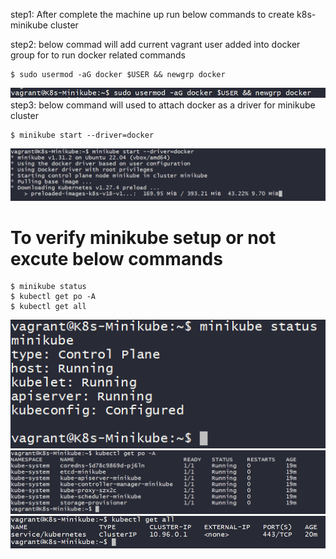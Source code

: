 
step1: After complete the machine up run below commands to create k8s-minikube cluster

step2: below commad will add current vagrant user added into docker group for to run docker related commands
	
	$ sudo usermod -aG docker $USER && newgrp docker

![Alt text](../images/image-4.png)
step3: below command will used to attach docker as a driver for minikube cluster
	
	$ minikube start --driver=docker 

![Alt text](../images/image-5.png)

# To verify minikube setup or not excute below commands 
	
	$ minikube status
	$ kubectl get po -A
	$ kubectl get all

![Alt text](../images/image-9.png)
![Alt text](../images/image-10.png)
![Alt text](../images/image-11.png)

